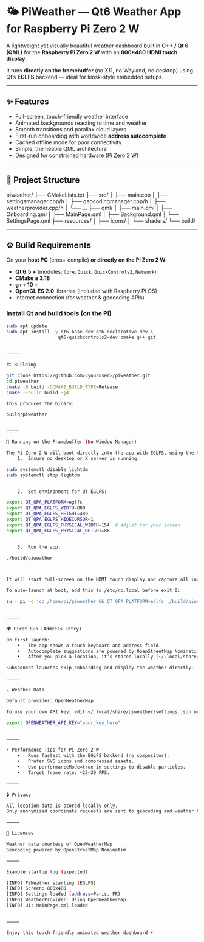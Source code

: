 # 🌤️ PiWeather — Qt6 Weather App for Raspberry Pi Zero 2 W

A lightweight yet visually beautiful weather dashboard built in **C++ / Qt 6 (QML)** for the **Raspberry Pi Zero 2 W** with an **800×480 HDMI touch display**.

It runs **directly on the framebuffer** (no X11, no Wayland, no desktop) using Qt’s **EGLFS** backend — ideal for kiosk-style embedded setups.

---

## ✨ Features

- Full-screen, touch-friendly weather interface  
- Animated backgrounds reacting to time and weather  
- Smooth transitions and parallax cloud layers  
- First-run onboarding with worldwide **address autocomplete**  
- Cached offline mode for poor connectivity  
- Simple, themeable QML architecture  
- Designed for constrained hardware (Pi Zero 2 W)

---

## 🧱 Project Structure

piweather/
├── CMakeLists.txt
├── src/
│   ├── main.cpp
│   ├── settingsmanager.cpp/h
│   ├── geocodingmanager.cpp/h
│   ├── weatherprovider.cpp/h
│   └── …
├── qml/
│   ├── main.qml
│   ├── Onboarding.qml
│   ├── MainPage.qml
│   ├── Background.qml
│   └── SettingsPage.qml
├── resources/
│   ├── icons/
│   └── shaders/
└── build/

---

## ⚙️ Build Requirements

On your **host PC** (cross-compile) **or directly on the Pi Zero 2 W**:

- **Qt 6.5 +** (modules: `Core`, `Quick`, `QuickControls2`, `Network`)
- **CMake ≥ 3.18**
- **g++ 10 +**
- **OpenGL ES 2.0** libraries (included with Raspberry Pi OS)
- Internet connection (for weather & geocoding APIs)

### Install Qt and build tools (on the Pi)

```bash
sudo apt update
sudo apt install -y qt6-base-dev qt6-declarative-dev \
                   qt6-quickcontrols2-dev cmake g++ git


⸻

🏗️ Building

git clone https://github.com/<youruser>/piweather.git
cd piweather
cmake -B build -DCMAKE_BUILD_TYPE=Release
cmake --build build -j4

This produces the binary:

build/piweather


⸻

🧭 Running on the Framebuffer (No Window Manager)

The Pi Zero 2 W will boot directly into the app with EGLFS, using the hardware framebuffer.
	1.	Ensure no desktop or X server is running:

sudo systemctl disable lightdm
sudo systemctl stop lightdm


	2.	Set environment for Qt EGLFS:

export QT_QPA_PLATFORM=eglfs
export QT_QPA_EGLFS_WIDTH=800
export QT_QPA_EGLFS_HEIGHT=480
export QT_QPA_EGLFS_HIDECURSOR=1
export QT_QPA_EGLFS_PHYSICAL_WIDTH=154  # adjust for your screen
export QT_QPA_EGLFS_PHYSICAL_HEIGHT=86


	3.	Run the app:

./build/piweather



It will start full-screen on the HDMI touch display and capture all input.

To auto-launch at boot, add this to /etc/rc.local before exit 0:

su - pi -c 'cd /home/pi/piweather && QT_QPA_PLATFORM=eglfs ./build/piweather &'


⸻

🌍 First Run (Address Entry)

On first launch:
	•	The app shows a touch keyboard and address field.
	•	Autocomplete suggestions are powered by OpenStreetMap Nominatim.
	•	After you pick a location, it’s stored locally (~/.local/share/piweather/settings.json).

Subsequent launches skip onboarding and display the weather directly.

⸻

☁️ Weather Data

Default provider: OpenWeatherMap

To use your own API key, edit ~/.local/share/piweather/settings.json or set the environment variable:

export OPENWEATHER_API_KEY="your_key_here"


⸻

⚡ Performance Tips for Pi Zero 2 W
	•	Runs fastest with the EGLFS backend (no compositor).
	•	Prefer SVG icons and compressed assets.
	•	Use performanceMode=true in settings to disable particles.
	•	Target frame rate: ~25–30 FPS.

⸻

🔒 Privacy

All location data is stored locally only.
Only anonymized coordinate requests are sent to geocoding and weather APIs.

⸻

📜 Licenses

Weather data courtesy of OpenWeatherMap
Geocoding powered by OpenStreetMap Nominatim

⸻

Example startup log (expected)

[INFO] PiWeather starting (EGLFS)
[INFO] Screen: 800x480
[INFO] Settings loaded (address=Paris, FR)
[INFO] WeatherProvider: Using OpenWeatherMap
[INFO] UI: MainPage.qml loaded


⸻

Enjoy this touch-friendly animated weather dashboard ☀️
